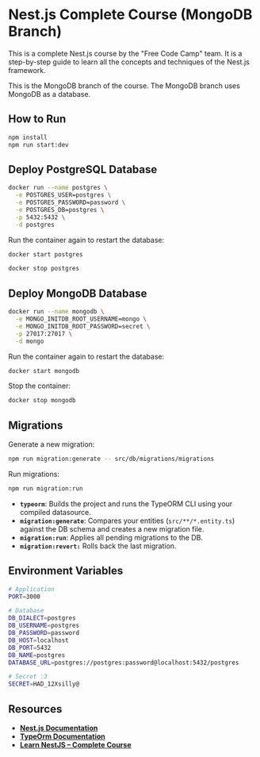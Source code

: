# Nest.js Complete Course (MongoDB Branch)

This is a complete Nest.js course by the "Free Code Camp" team. It is a step-by-step guide to learn all the concepts and techniques of the Nest.js framework.

This is the MongoDB branch of the course. The MongoDB branch uses MongoDB as a database.

## How to Run

```bash
npm install
npm run start:dev

```

## Deploy PostgreSQL Database

```bash
docker run --name postgres \
  -e POSTGRES_USER=postgres \
  -e POSTGRES_PASSWORD=password \
  -e POSTGRES_DB=postgres \
  -p 5432:5432 \
  -d postgres

```

Run the container again to restart the database:

```bash
docker start postgres

```

```bash
docker stop postgres

```

## Deploy MongoDB Database

```bash
docker run --name mongodb \
  -e MONGO_INITDB_ROOT_USERNAME=mongo \
  -e MONGO_INITDB_ROOT_PASSWORD=secret \
  -p 27017:27017 \
  -d mongo

```

Run the container again to restart the database:

```bash
docker start mongodb

```

Stop the container:

```bash
docker stop mongodb

```

## Migrations

Generate a new migration:

```bash
npm run migration:generate -- src/db/migrations/migrations

```

Run migrations:

```bash
npm run migration:run

```

- **`typeorm`**: Builds the project and runs the TypeORM CLI using your compiled datasource.
- **`migration:generate`**: Compares your entities (`src/**/*.entity.ts`) against the DB schema and creates a new migration file.
- **`migration:run`**: Applies all pending migrations to the DB.
- **`migration:revert:`** Rolls back the last migration.

## Environment Variables

```bash
# Application
PORT=3000

# Database
DB_DIALECT=postgres
DB_USERNAME=postgres
DB_PASSWORD=password
DB_HOST=localhost
DB_PORT=5432
DB_NAME=postgres
DATABASE_URL=postgres://postgres:password@localhost:5432/postgres

# Secret :3
SECRET=HAD_12Xsilly@

```

## Resources

- **[Nest.js Documentation](https://docs.nestjs.com/)**
- **[TypeOrm Documentation](https://typeorm.io/)**
- **[Learn NestJS – Complete Course](https://www.youtube.com/watch?v=sFnAHC9lLaw&t=1509s)**
